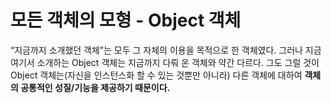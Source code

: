 # 모든 객체의 모형 - Object 객체

<q>지금까지 소개했던 객체</q>는 모두 그 자체의 이용을 목적으로 한 객체였다. 그러나 지금 여기서 소개하는 Object 객체는 지금까지 다뤄 온 객체와 약간 다르다. 그도 그럴 것이 Object 객체는(자신을 인스턴스화 할 수 있는 것뿐만 아니라) 다른 객체에 대하여 <strong>객체의 공통적인 성질/기능을 제공하기 때문이다.</strong>
